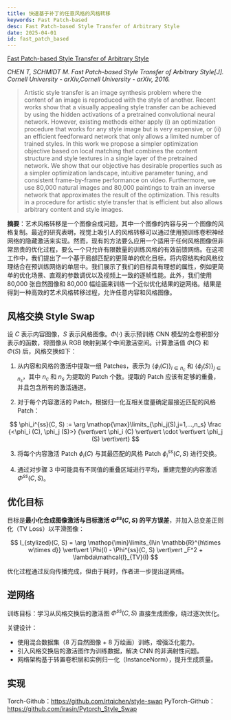 ```yaml
---
title: 快速基于补丁的任意风格的风格转移
keywords: Fast Patch-based
desc: Fast Patch-based Style Transfer of Arbitrary Style
date: 2025-04-01
id: fast_patch_based
---
```


[Fast Patch-based Style Transfer of Arbitrary Style](https://arxiv.org/abs/1612.04337)

*CHEN T, SCHMIDT M. Fast Patch-based Style Transfer of Arbitrary Style[J]. Cornell University - arXiv,Cornell University - arXiv, 2016.*

> Artistic style transfer is an image synthesis problem where the content of an image is reproduced with the style of another. Recent works show that a visually appealing style transfer can be achieved by using the hidden activations of a pretrained convolutional neural network. However, existing methods either apply (i) an optimization procedure that works for any style image but is very expensive, or (ii) an efficient feedforward network that only allows a limited number of trained styles. In this work we propose a simpler optimization objective based on local matching that combines the content structure and style textures in a single layer of the pretrained network. We show that our objective has desirable properties such as a simpler optimization landscape, intuitive parameter tuning, and consistent frame-by-frame performance on video. Furthermore, we use 80,000 natural images and 80,000 paintings to train an inverse network that approximates the result of the optimization. This results in a procedure for artistic style transfer that is efficient but also allows arbitrary content and style images.

**摘要**：艺术风格转移是一个图像合成问题，其中一个图像的内容与另一个图像的风格复制。最近的研究表明，视觉上吸引人的风格转移可以通过使用预训练卷积神经网络的隐藏激活来实现。然而，现有的方法要么应用一个适用于任何风格图像但非常昂贵的优化过程，要么一个只允许有限数量的训练风格的有效前馈网络。在这项工作中，我们提出了一个基于局部匹配的更简单的优化目标，将内容结构和风格纹理结合在预训练网络的单层中。我们展示了我们的目标具有理想的属性，例如更简单的优化场景、直观的参数调优以及视频上一致的逐帧性能。此外，我们使用 80,000 张自然图像和 80,000 幅绘画来训练一个近似优化结果的逆网络。结果是得到一种高效的艺术风格转移过程，允许任意内容和风格图像。

## 风格交换 Style Swap

设 $C$ 表示内容图像，$S$ 表示风格图像。$\Phi(\cdot)$ 表示预训练 CNN 模型的全卷积部分表示的函数，将图像从 RGB 映射到某个中间激活空间。计算激活值 $\Phi(C)$ 和 $\Phi(S)$ 后，风格交换如下：

1. 从内容和风格的激活中提取一组 Patches，表示为 $\{\phi_i (C)\}_{i\in n_c}$ 和 $\{\phi_j (S)\}_{j\in n_s}$，其中 $n_c$ 和 $n_s$ 为提取的 Patch 个数。提取的 Patch 应该有足够的重叠，并且包含所有的激活通道。

2. 对于每个内容激活的 Patch，根据归一化互相关度量确定最接近匹配的风格 Patch：

$$
\phi_i^{ss}(C, S) := \arg \mathop{\max}\limits_{\phi_j(S),j=1,...,n_s} \frac {<\phi_i (C), \phi_j (S)>} {\vert\vert \phi_i (C) \vert\vert \cdot \vert\vert \phi_j (S) \vert\vert}
$$

3. 将每个内容激活 Patch $\phi_i (C)$ 与其最匹配的风格 Patch $\phi_i^{ss}(C, S)$ 进行交换。

4. 通过对步骤 3 中可能具有不同值的重叠区域进行平均，重建完整的内容激活 $\Phi^{ss} (C, S)$。

## 优化目标

目标是**最小化合成图像激活与目标激活 $\Phi^{ss} (C, S)$ 的平方误差**，并加入总变差正则化（TV Loss）以平滑图像：

$$
I_{stylized}(C, S) = \arg \mathop{\min}\limits_{I\in \mathbb{R}^{h\times w\times d}} \vert\vert \Phi(I) - \Phi^{ss}(C, S) \vert\vert _F^2 + \lambda\mathcal{l}_{TV}(I)
$$

优化过程通过反向传播完成，但由于耗时，作者进一步提出逆网络。

## 逆网络

训练目标：学习从风格交换后的激活图 $\Phi^{ss} (C, S)$ 直接生成图像，绕过逐次优化。

关键设计：
- 使用混合数据集（8 万自然图像 + 8 万绘画）训练，增强泛化能力。
- 引入风格交换后的激活图作为训练数据，解决 CNN 的非满射性问题。
- 网络架构基于转置卷积层和实例归一化（InstanceNorm），提升生成质量。

## 实现

Torch-Github：https://github.com/rtqichen/style-swap
PyTorch-Github：https://github.com/irasin/Pytorch_Style_Swap
